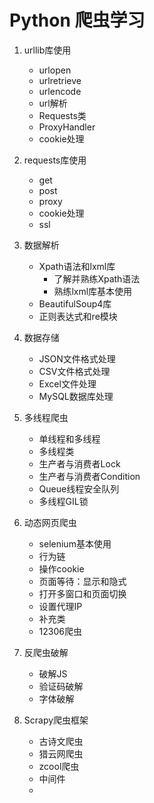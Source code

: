 # Python 爬虫学习
1. urllib库使用
    - urlopen
    - urlretrieve
    - urlencode
    - url解析
    - Requests类
    - ProxyHandler
    - cookie处理
    
2. requests库使用
    - get
    - post
    - proxy
    - cookie处理
    - ssl
    
3. 数据解析
    - Xpath语法和lxml库
        - 了解并熟练Xpath语法
        - 熟练lxml库基本使用
    - BeautifulSoup4库
    - 正则表达式和re模块
    
4. 数据存储
    - JSON文件格式处理
    - CSV文件格式处理
    - Excel文件处理
    - MySQL数据库处理
    
5. 多线程爬虫
    - 单线程和多线程
    - 多线程类
    - 生产者与消费者Lock
    - 生产者与消费者Condition
    - Queue线程安全队列
    - 多线程GIL锁
    
6. 动态网页爬虫
    - selenium基本使用
    - 行为链
    - 操作cookie
    - 页面等待：显示和隐式
    - 打开多窗口和页面切换
    - 设置代理IP
    - 补充类
    - 12306爬虫

7. 反爬虫破解
    - 破解JS
    - 验证码破解
    - 字体破解
    
8. Scrapy爬虫框架
    - 古诗文爬虫
    - 猎云网爬虫
    - zcool爬虫
    - 中间件
    - 